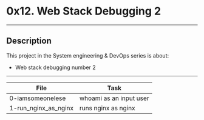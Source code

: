 # 0x12. Web Stack Debugging 2
---
## Description

This project in the System engineering & DevOps series is about:

* Web stack debugging number 2

---
File|Task
---|---
0-iamsomeonelese | whoami as an input user
1-run_nginx_as_nginx | runs nginx as nginx
